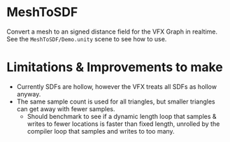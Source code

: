 # MeshToSDF 
Convert a mesh to an signed distance field for the VFX Graph in realtime.
See the `MeshToSDF/Demo.unity` scene to see how to use.

# Limitations & Improvements to make
* Currently SDFs are hollow, however the VFX treats all SDFs as hollow anyway.
* The same sample count is used for all triangles, but smaller triangles can get away with fewer samples.
  * Should benchmark to see if a dynamic length loop that samples & writes to fewer locations is faster than fixed length, unrolled by the compiler loop that samples and writes to too many.

